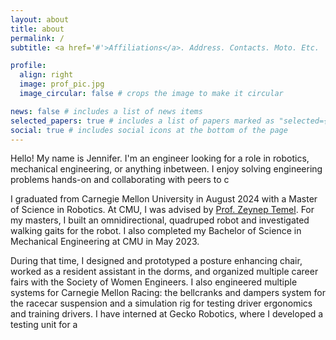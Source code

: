 ```yaml
---
layout: about
title: about
permalink: /
subtitle: <a href='#'>Affiliations</a>. Address. Contacts. Moto. Etc.

profile:
  align: right
  image: prof_pic.jpg
  image_circular: false # crops the image to make it circular

news: false # includes a list of news items
selected_papers: true # includes a list of papers marked as "selected={true}"
social: true # includes social icons at the bottom of the page
---
```

Hello! My name is Jennifer. I'm an engineer looking for a role in robotics, mechanical engineering, or anything inbetween. 
I enjoy solving engineering problems hands-on and collaborating with peers to c



I graduated from Carnegie Mellon University in August 2024 with a Master of Science in Robotics. 
At CMU, I was advised by [Prof. Zeynep Temel](https://www.ri.cmu.edu/ri-faculty/zeynep-temel/). 
For my masters, I built an omnidirectional, quadruped robot and investigated walking gaits for the robot.
I also completed my Bachelor of Science in Mechanical Engineering at CMU in May 2023.


During that time, I designed and prototyped a posture enhancing chair, worked as a resident assistant in the dorms, and organized multiple career fairs with the Society of Women Engineers. 
I also engineered multiple systems for Carnegie Mellon Racing: the bellcranks and dampers system for the racecar suspension and a simulation rig for testing driver ergonomics and training drivers. 
I have interned at Gecko Robotics, where I developed a testing unit for a 